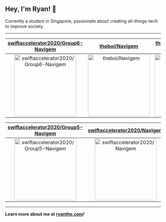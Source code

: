 ## Hey, I'm Ryan! 👋

Currently a student in Singapore, passionate about creating all-things-tech to improve society.

---

| [swiftaccelerator2020/Group6-Navigem](https://github.com/swiftaccelerator2020/Group6-Navigem) | [theboi/Navigem](https://github.com/theboi/Navigem) | [theboi/github-dynamic-readme](https://github.com/theboi/github-dynamic-readme) |
| :-: | :-: | :-: |
| <a href="https://github.com/swiftaccelerator2020/Group6-Navigem"><img src="https://github.com/theboi/theboi/raw/main/DISPLAY.jpg" alt="swiftaccelerator2020/Group6-Navigem" title="swiftaccelerator2020/Group6-Navigem" width="200" height="200"></a> | <a href="https://github.com/theboi/Navigem"><img src="https://github.com/theboi/theboi/raw/main/DISPLAY.jpg" alt="theboi/Navigem" title="theboi/Navigem" width="200" height="200"></a> | <a href="https://github.com/theboi/github-dynamic-readme"><img src="https://github.com/theboi/theboi/raw/main/DISPLAY.jpg" alt="theboi/github-dynamic-readme" title="theboi/github-dynamic-readme" width="200" height="200"></a> |

| [swiftaccelerator2020/Group5-Navigem](https://github.com/swiftaccelerator2020/Group5-Navigem) | [swiftaccelerator2020/Navigem](https://github.com/swiftaccelerator2020/Navigem) | [theboi/git-mirror](https://github.com/theboi/git-mirror) |
| :-: | :-: | :-: |
| <a href="https://github.com/swiftaccelerator2020/Group5-Navigem"><img src="https://github.com/theboi/theboi/raw/main/DISPLAY.jpg" alt="swiftaccelerator2020/Group5-Navigem" title="swiftaccelerator2020/Group5-Navigem" width="200" height="200"></a> | <a href="https://github.com/swiftaccelerator2020/Navigem"><img src="https://github.com/theboi/theboi/raw/main/DISPLAY.jpg" alt="swiftaccelerator2020/Navigem" title="swiftaccelerator2020/Navigem" width="200" height="200"></a> | <a href="https://github.com/theboi/git-mirror"><img src="https://github.com/theboi/theboi/raw/main/DISPLAY.jpg" alt="theboi/git-mirror" title="theboi/git-mirror" width="200" height="200"></a> |



---

**Learn more about me at [ryanthe.com](https://www.ryanthe.com)!**